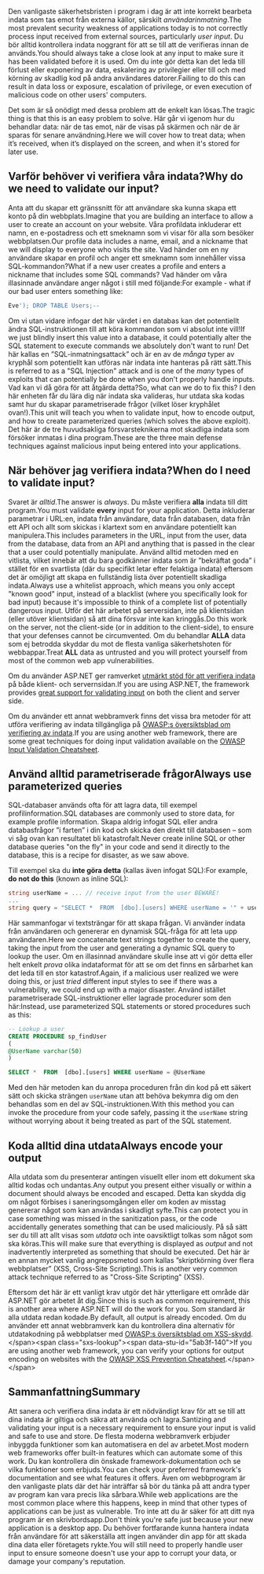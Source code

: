 <span data-ttu-id="5ab3f-101">Den vanligaste säkerhetsbristen i program i dag är att inte korrekt bearbeta indata som tas emot från externa källor, särskilt _användarinmatning_.</span><span class="sxs-lookup"><span data-stu-id="5ab3f-101">The most prevalent security weakness of applications today is to not correctly process input received from external sources, particularly _user input_.</span></span> <span data-ttu-id="5ab3f-102">Du bör alltid kontrollera indata noggrant för att se till att de verifieras innan de används.</span><span class="sxs-lookup"><span data-stu-id="5ab3f-102">You should always take a close look at any input to make sure it has been validated before it is used.</span></span> <span data-ttu-id="5ab3f-103">Om du inte gör detta kan det leda till förlust eller exponering av data, eskalering av privilegier eller till och med körning av skadlig kod på andra användares datorer.</span><span class="sxs-lookup"><span data-stu-id="5ab3f-103">Failing to do this can result in data loss or exposure, escalation of privilege, or even execution of malicious code on other users' computers.</span></span>

<span data-ttu-id="5ab3f-104">Det som är så onödigt med dessa problem att de enkelt kan lösas.</span><span class="sxs-lookup"><span data-stu-id="5ab3f-104">The tragic thing is that this is an easy problem to solve.</span></span> <span data-ttu-id="5ab3f-105">Här går vi igenom hur du behandlar data: när de tas emot, när de visas på skärmen och när de är sparas för senare användning.</span><span class="sxs-lookup"><span data-stu-id="5ab3f-105">Here we will cover how to treat data; when it’s received, when it’s displayed on the screen, and when it's stored for later use.</span></span>

## <a name="why-do-we-need-to-validate-our-input"></a><span data-ttu-id="5ab3f-106">Varför behöver vi verifiera våra indata?</span><span class="sxs-lookup"><span data-stu-id="5ab3f-106">Why do we need to validate our input?</span></span>

<span data-ttu-id="5ab3f-107">Anta att du skapar ett gränssnitt för att användare ska kunna skapa ett konto på din webbplats.</span><span class="sxs-lookup"><span data-stu-id="5ab3f-107">Imagine that you are building an interface to allow a user to create an account on your website.</span></span> <span data-ttu-id="5ab3f-108">Våra profildata inkluderar ett namn, en e-postadress och ett smeknamn som vi visar för alla som besöker webbplatsen.</span><span class="sxs-lookup"><span data-stu-id="5ab3f-108">Our profile data includes a name, email, and a nickname that we will display to everyone who visits the site.</span></span> <span data-ttu-id="5ab3f-109">Vad händer om en ny användare skapar en profil och anger ett smeknamn som innehåller vissa SQL-kommandon?</span><span class="sxs-lookup"><span data-stu-id="5ab3f-109">What if a new user creates a profile and enters a nickname that includes some SQL commands?</span></span> <span data-ttu-id="5ab3f-110">Vad händer om våra illasinnade användare anger något i still med följande:</span><span class="sxs-lookup"><span data-stu-id="5ab3f-110">For example - what if our bad user enters something like:</span></span>

```sql
Eve'); DROP TABLE Users;--
```

<span data-ttu-id="5ab3f-111">Om vi utan vidare infogar det här värdet i en databas kan det potentiellt ändra SQL-instruktionen till att köra kommandon som vi absolut inte vill!</span><span class="sxs-lookup"><span data-stu-id="5ab3f-111">If we just blindly insert this value into a database, it could potentially alter the SQL statement to execute commands we absolutely don't want to run!</span></span> <span data-ttu-id="5ab3f-112">Det här kallas en ”SQL-inmatningsattack” och är en av de _många_ typer av kryphål som potentiellt kan utföras när indata inte hanteras på rätt sätt.</span><span class="sxs-lookup"><span data-stu-id="5ab3f-112">This is referred to as a "SQL Injection" attack and is one of the _many_ types of exploits that can potentially be done when you don't properly handle inputs.</span></span> <span data-ttu-id="5ab3f-113">Vad kan vi då göra för att åtgärda detta?</span><span class="sxs-lookup"><span data-stu-id="5ab3f-113">So, what can we do to fix this?</span></span> <span data-ttu-id="5ab3f-114">I den här enheten får du lära dig när indata ska valideras, hur utdata ska kodas samt hur du skapar parametriserade frågor (vilket löser kryphålet ovan!).</span><span class="sxs-lookup"><span data-stu-id="5ab3f-114">This unit will teach you when to validate input, how to encode output, and how to create parameterized queries (which solves the above exploit).</span></span> <span data-ttu-id="5ab3f-115">Det här är de tre huvudsakliga försvarsteknikerna mot skadliga indata som försöker inmatas i dina program.</span><span class="sxs-lookup"><span data-stu-id="5ab3f-115">These are the three main defense techniques against malicious input being entered into your applications.</span></span>

## <a name="when-do-i-need-to-validate-input"></a><span data-ttu-id="5ab3f-116">När behöver jag verifiera indata?</span><span class="sxs-lookup"><span data-stu-id="5ab3f-116">When do I need to validate input?</span></span>

<span data-ttu-id="5ab3f-117">Svaret är _alltid_.</span><span class="sxs-lookup"><span data-stu-id="5ab3f-117">The answer is _always_.</span></span> <span data-ttu-id="5ab3f-118">Du måste verifiera **alla** indata till ditt program.</span><span class="sxs-lookup"><span data-stu-id="5ab3f-118">You must validate **every** input for your application.</span></span> <span data-ttu-id="5ab3f-119">Detta inkluderar parametrar i URL:en, indata från användare, data från databasen, data från ett API och allt som skickas i klartext som en användare potentiellt kan manipulera.</span><span class="sxs-lookup"><span data-stu-id="5ab3f-119">This includes parameters in the URL, input from the user, data from the database, data from an API and anything that is passed in the clear that a user could potentially manipulate.</span></span> <span data-ttu-id="5ab3f-120">Använd alltid metoden med en vitlista, vilket innebär att du bara godkänner indata som är ”bekräftat goda” i stället för en svartlista (där du specifikt letar efter felaktiga indata) eftersom det är omöjligt att skapa en fullständig lista över potentiellt skadliga indata.</span><span class="sxs-lookup"><span data-stu-id="5ab3f-120">Always use a whitelist approach, which means you only accept "known good" input, instead of a blacklist (where you specifically look for bad input) because it's impossible to think of a complete list of potentially dangerous input.</span></span>  <span data-ttu-id="5ab3f-121">Utför det här arbetet på serversidan, inte på klientsidan (eller utöver klientsidan) så att dina försvar inte kan kringgås.</span><span class="sxs-lookup"><span data-stu-id="5ab3f-121">Do this work on the server, not the client-side (or in addition to the client-side), to ensure that your defenses cannot be circumvented.</span></span> <span data-ttu-id="5ab3f-122">Om du behandlar **ALLA** data som ej betrodda skyddar du mot de flesta vanliga säkerhetshoten för webbappar.</span><span class="sxs-lookup"><span data-stu-id="5ab3f-122">Treat **ALL** data as untrusted and you will protect yourself from most of the common web app vulnerabilities.</span></span>

<span data-ttu-id="5ab3f-123">Om du använder ASP.NET ger ramverket [utmärkt stöd för att verifiera indata](https://docs.microsoft.com/aspnet/web-pages/overview/ui-layouts-and-themes/validating-user-input-in-aspnet-web-pages-sites) på både klient- och servernsidan.</span><span class="sxs-lookup"><span data-stu-id="5ab3f-123">If you are using ASP.NET, the framework provides [great support for validating input](https://docs.microsoft.com/aspnet/web-pages/overview/ui-layouts-and-themes/validating-user-input-in-aspnet-web-pages-sites) on both the client and server side.</span></span>

<span data-ttu-id="5ab3f-124">Om du använder ett annat webbramverk finns det vissa bra metoder för att utföra verifiering av indata tillgängliga på [OWASP:s översiktsblad om verifiering av indata](https://www.owasp.org/index.php/Input_Validation_Cheat_Sheet).</span><span class="sxs-lookup"><span data-stu-id="5ab3f-124">If you are using another web framework, there are some great techniques for doing input validation available on the [OWASP Input Validation Cheatsheet](https://www.owasp.org/index.php/Input_Validation_Cheat_Sheet).</span></span>


## <a name="always-use-parameterized-queries"></a><span data-ttu-id="5ab3f-125">Använd alltid parametriserade frågor</span><span class="sxs-lookup"><span data-stu-id="5ab3f-125">Always use parameterized queries</span></span>

<span data-ttu-id="5ab3f-126">SQL-databaser används ofta för att lagra data, till exempel profilinformation.</span><span class="sxs-lookup"><span data-stu-id="5ab3f-126">SQL databases are commonly used to store data, for example profile information.</span></span>  <span data-ttu-id="5ab3f-127">Skapa aldrig infogat SQL eller andra databasfrågor ”i farten” i din kod och skicka den direkt till databasen – som vi såg ovan kan resultatet bli katastrofalt.</span><span class="sxs-lookup"><span data-stu-id="5ab3f-127">Never create inline SQL or other database queries "on the fly" in your code and send it directly to the database, this is a recipe for disaster, as we saw above.</span></span>

<span data-ttu-id="5ab3f-128">Till exempel ska du **inte göra detta** (kallas även infogat SQL):</span><span class="sxs-lookup"><span data-stu-id="5ab3f-128">For example, **do not do this** (known as inline SQL):</span></span>

```csharp
string userName = ... // receive input from the user BEWARE!
...
string query = "SELECT *  FROM  [dbo].[users] WHERE userName = '" + userName + "'";
```

<span data-ttu-id="5ab3f-129">Här sammanfogar vi textsträngar för att skapa frågan. Vi använder indata från användaren och genererar en dynamisk SQL-fråga för att leta upp användaren.</span><span class="sxs-lookup"><span data-stu-id="5ab3f-129">Here we concatenate text strings together to create the query, taking the input from the user and generating a dynamic SQL query to lookup the user.</span></span> <span data-ttu-id="5ab3f-130">Om en illasinnad användare skulle inse att vi gör detta eller helt enkelt _prova_ olika indataformat för att se om det finns en sårbarhet kan det leda till en stor katastrof.</span><span class="sxs-lookup"><span data-stu-id="5ab3f-130">Again, if a malicious user realized we were doing this, or just _tried_ different input styles to see if there was a vulnerability, we could end up with a major disaster.</span></span> <span data-ttu-id="5ab3f-131">Använd istället parametriserade SQL-instruktioner eller lagrade procedurer som den här:</span><span class="sxs-lookup"><span data-stu-id="5ab3f-131">Instead, use parameterized SQL statements or stored procedures such as this:</span></span>

```sql
-- Lookup a user
CREATE PROCEDURE sp_findUser
(
@UserName varchar(50)
)

SELECT *  FROM  [dbo].[users] WHERE userName = @UserName
```

<span data-ttu-id="5ab3f-132">Med den här metoden kan du anropa proceduren från din kod på ett säkert sätt och skicka strängen `userName` utan att behöva bekymra dig om den behandlas som en del av SQL-instruktionen.</span><span class="sxs-lookup"><span data-stu-id="5ab3f-132">With this method you can invoke the procedure from your code safely, passing it the `userName` string without worrying about it being treated as part of the SQL statement.</span></span>

## <a name="always-encode-your-output"></a><span data-ttu-id="5ab3f-133">Koda alltid dina utdata</span><span class="sxs-lookup"><span data-stu-id="5ab3f-133">Always encode your output</span></span>

<span data-ttu-id="5ab3f-134">Alla utdata som du presenterar antingen visuellt eller inom ett dokument ska alltid kodas och undantas.</span><span class="sxs-lookup"><span data-stu-id="5ab3f-134">Any output you present either visually or within a document should always be encoded and escaped.</span></span> <span data-ttu-id="5ab3f-135">Detta kan skydda dig om något förbises i saneringsomgången eller om koden av misstag genererar något som kan användas i skadligt syfte.</span><span class="sxs-lookup"><span data-stu-id="5ab3f-135">This can protect you in case something was missed in the sanitization pass, or the code accidentally generates something that can be used maliciously.</span></span> <span data-ttu-id="5ab3f-136">På så sätt ser du till att allt visas som _utdata_ och inte oavsiktligt tolkas som något som ska köras.</span><span class="sxs-lookup"><span data-stu-id="5ab3f-136">This will make sure that everything is displayed as _output_ and not inadvertently interpreted as something that should be executed.</span></span> <span data-ttu-id="5ab3f-137">Det här är en annan mycket vanlig angreppsmetod som kallas ”skriptkörning över flera webbplatser” (XSS, Cross-Site Scripting).</span><span class="sxs-lookup"><span data-stu-id="5ab3f-137">This is another very common attack technique referred to as "Cross-Site Scripting" (XSS).</span></span>

<span data-ttu-id="5ab3f-138">Eftersom det här är ett vanligt krav utgör det här ytterligare ett område där ASP.NET gör arbetet åt dig.</span><span class="sxs-lookup"><span data-stu-id="5ab3f-138">Since this is such as common requirement, this is another area where ASP.NET will do the work for you.</span></span> <span data-ttu-id="5ab3f-139">Som standard är alla utdata redan kodade.</span><span class="sxs-lookup"><span data-stu-id="5ab3f-139">By default, all output is already encoded.</span></span> <span data-ttu-id="5ab3f-140">Om du använder ett annat webbramverk kan du kontrollera dina alternativ för utdatakodning på webbplatser med [OWASP:s översiktsblad om XSS-skydd](https://www.owasp.org/index.php/XSS_(Cross_Site_Scripting)_Prevention_Cheat_Sheet).</span><span class="sxs-lookup"><span data-stu-id="5ab3f-140">If you are using another web framework, you can verify your options for output encoding on websites with the [OWASP XSS Prevention Cheatsheet](https://www.owasp.org/index.php/XSS_(Cross_Site_Scripting)_Prevention_Cheat_Sheet).</span></span>

## <a name="summary"></a><span data-ttu-id="5ab3f-141">Sammanfattning</span><span class="sxs-lookup"><span data-stu-id="5ab3f-141">Summary</span></span>

<span data-ttu-id="5ab3f-142">Att sanera och verifiera dina indata är ett nödvändigt krav för att se till att dina indata är giltiga och säkra att använda och lagra.</span><span class="sxs-lookup"><span data-stu-id="5ab3f-142">Santizing and validating your input is a necessary requirement to ensure your input is valid and safe to use and store.</span></span> <span data-ttu-id="5ab3f-143">De flesta moderna webbramverk erbjuder inbyggda funktioner som kan automatisera en del av arbetet.</span><span class="sxs-lookup"><span data-stu-id="5ab3f-143">Most modern web frameworks offer built-in features which can automate some of this work.</span></span> <span data-ttu-id="5ab3f-144">Du kan kontrollera din önskade framework-dokumentation och se vilka funktioner som erbjuds.</span><span class="sxs-lookup"><span data-stu-id="5ab3f-144">You can check your preferred framework's documentation and see what features it offers.</span></span> <span data-ttu-id="5ab3f-145">Även om webbprogram är den vanligaste plats där det här inträffar så bör du tänka på att andra typer av program kan vara precis lika sårbara.</span><span class="sxs-lookup"><span data-stu-id="5ab3f-145">While web applications are the most common place where this happens, keep in mind that other types of applications can be just as vulnerable.</span></span> <span data-ttu-id="5ab3f-146">Tro inte att du är säker för att ditt nya program är en skrivbordsapp.</span><span class="sxs-lookup"><span data-stu-id="5ab3f-146">Don't think you're safe just because your new application is a desktop app.</span></span> <span data-ttu-id="5ab3f-147">Du behöver fortfarande kunna hantera indata från användare för att säkerställa att ingen använder din app för att skada dina data eller företagets rykte.</span><span class="sxs-lookup"><span data-stu-id="5ab3f-147">You will still need to properly handle user input to ensure someone doesn't use your app to corrupt your data, or damage your company's reputation.</span></span>